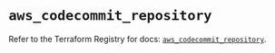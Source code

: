 # `aws_codecommit_repository`

Refer to the Terraform Registry for docs: [`aws_codecommit_repository`](https://registry.terraform.io/providers/hashicorp/aws/5.92.0/docs/resources/codecommit_repository).
